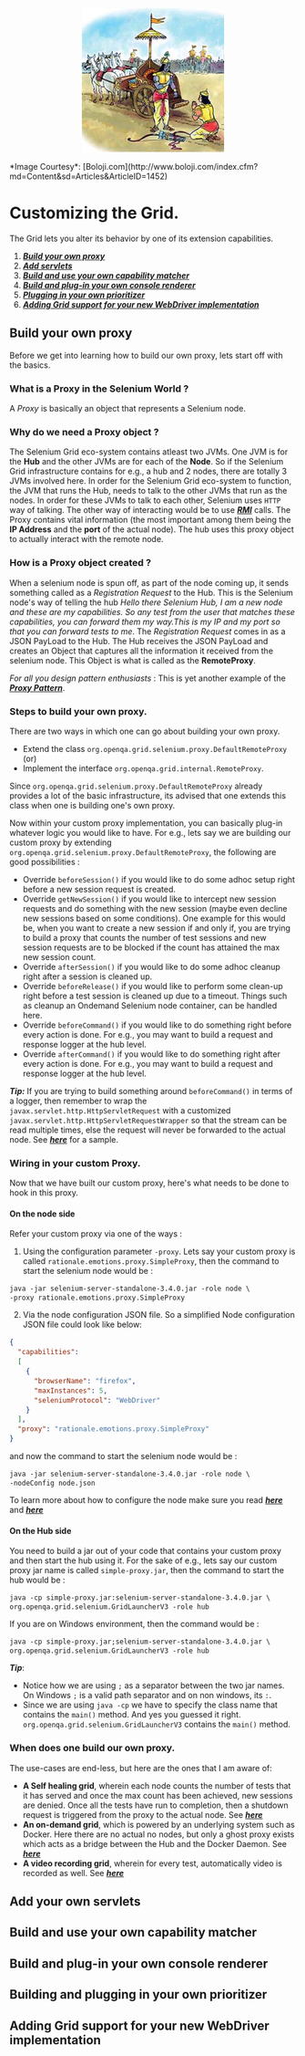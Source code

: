 <p align="center"> 
<img src='./images/banner.jpg'>
</p>
*Image Courtesy*: [Boloji.com](http://www.boloji.com/index.cfm?md=Content&sd=Articles&ArticleID=1452)

# Customizing the Grid.

The Grid lets you alter its behavior by one of its extension capabilities.

1. [**_Build your own proxy_**](#proxy)
2. [**_Add servlets_**](#servlets)
3. [**_Build and use your own capability matcher_**](#matcher)
4. [**_Build and plug-in your own console renderer_**](#renderer)
5. [**_Plugging in your own prioritizer_**](#priority)
6. [**_Adding Grid support for your new WebDriver implementation_**](#serviceloader)

## Build your own proxy <a name='proxy'></a>

Before we get into learning how to build our own proxy, lets start off with the basics. 

### What is a Proxy in the Selenium World ?

A *Proxy* is basically an object that represents a Selenium node. 

### Why do we need a Proxy object ?

The Selenium Grid eco-system contains atleast two JVMs. One JVM is for the **Hub** and the other JVMs are for each of the **Node**. So if the Selenium Grid infrastructure contains for e.g., a hub and 2 nodes, there are totally 3 JVMs involved here. In order for the Selenium Grid eco-system to function, the JVM that runs the Hub, needs to talk to the other JVMs that run as the nodes. In order for these JVMs to talk to each other, Selenium uses `HTTP` way of talking. The other way of interacting would be to use [**_RMI_**](https://en.wikibooks.org/wiki/Java_Programming/Remote_Method_Invocation) calls. The Proxy contains vital information (the most important among them being the **IP Address** and the **port** of the actual node). The hub uses this proxy object to actually interact with the remote node.

### How is a Proxy object created ?

When a selenium node is spun off, as part of the node coming up, it sends something called as a *Registration Request* to the Hub. This is the Selenium node's way of telling the hub *Hello there Selenium Hub, I am a new node and these are my capabilities. So any test from the user that matches these capabilities, you can forward them my way.This is my IP and my port so that you can forward tests to me*. The *Registration Request* comes in as a JSON PayLoad to the Hub. The Hub receives the JSON PayLoad and creates an Object that captures all the information it received from the selenium node. This Object is what is called as the **RemoteProxy**. 

_For all you design pattern enthusiasts_ : This is yet another example of the [**_Proxy Pattern_**](www.journaldev.com/1572/proxy-design-pattern).

### Steps to build your own proxy.

There are two ways in which one can go about building your own proxy.

* Extend the class `org.openqa.grid.selenium.proxy.DefaultRemoteProxy` (or)
* Implement the interface `org.openqa.grid.internal.RemoteProxy`.

Since `org.openqa.grid.selenium.proxy.DefaultRemoteProxy` already provides a lot of the basic infrastructure, its advised that one extends this class when one is building one's own proxy.

Now within your custom proxy implementation, you can basically plug-in whatever logic you would like to have. For e.g., lets say we are building our custom proxy by extending `org.openqa.grid.selenium.proxy.DefaultRemoteProxy`, the following are good possibilities :

* Override `beforeSession()` if you would like to do some adhoc setup right before a new session request is created.
* Override `getNewSession()` if you would like to intercept new session requests and do something with the new session (maybe even decline new sessions based on some conditions). One example for this would be, when you want to create a new session if and only if, you are trying to build a proxy that counts the number of test sessions and new session requests are to be blocked if the count has attained the max new session count.
* Override `afterSession()` if you would like to do some adhoc cleanup right after a session is cleaned up.
* Override `beforeRelease()` if you would like to perform some clean-up right before a test session is cleaned up due to a timeout. Things such as cleanup an Ondemand Selenium node container, can be handled here.
* Override `beforeCommand()` if you would like to do something right before every action is done. For e.g., you may want to build a request and response logger at the hub level. 
* Override `afterCommand()` if you would like to do something right after every action is done. For e.g., you may want to build a request and response logger at the hub level. 

***Tip:*** If you are trying to build something around `beforeCommand()` in terms of a logger, then remember to wrap the `javax.servlet.http.HttpServletRequest` with a customized `javax.servlet.http.HttpServletRequestWrapper` so that the stream can be read multiple times, else the request will never be forwarded to the actual node. See [**_here_**](http://mpas.github.io/post/2015/06/10/20150610_httpservletwrapper-3.1/) for a sample.

### Wiring in your custom Proxy.

Now that we have built our custom proxy, here's what needs to be done to hook in this proxy.

#### On the node side 

Refer your custom proxy via one of the ways : 
1. Using the configuration parameter `-proxy`. Lets say your custom proxy is called `rationale.emotions.proxy.SimpleProxy`, then the command to start the selenium node would be : 

```
java -jar selenium-server-standalone-3.4.0.jar -role node \
-proxy rationale.emotions.proxy.SimpleProxy
```

2. Via the node configuration JSON file. So a simplified Node configuration JSON file could look like below:

```json
{
  "capabilities":
  [
    {
      "browserName": "firefox",
      "maxInstances": 5,
      "seleniumProtocol": "WebDriver"
    }
  ],
  "proxy": "rationale.emotions.proxy.SimpleProxy"
}
```

and now the command to start the selenium node would be :

```
java -jar selenium-server-standalone-3.4.0.jar -role node \
-nodeConfig node.json
```

To learn more about how to configure the node make sure you read [**_here_**](./NODE_CONFIG.md) and [**_here_**](./NODE_CONFIG_JSON.md)

#### On the Hub side 
You need to build a jar out of your code that contains your custom proxy and then start the hub using it. For the sake of e.g., lets say our custom proxy jar name is called `simple-proxy.jar`, then the command to start the hub would be :

```
java -cp simple-proxy.jar:selenium-server-standalone-3.4.0.jar \
org.openqa.grid.selenium.GridLauncherV3 -role hub
```

If you are on Windows environment, then the command would be :

```
java -cp simple-proxy.jar;selenium-server-standalone-3.4.0.jar \
org.openqa.grid.selenium.GridLauncherV3 -role hub
```

***Tip***: 

* Notice how we are using `;` as a separator between the two jar names. On Windows `;` is a valid path separator and on non windows, its `:`. 
* Since we are using `java -cp` we have to specify the class name that contains the `main()` method. And yes you guessed it right. `org.openqa.grid.selenium.GridLauncherV3` contains the `main()` method. 

### When does one build our own proxy.

The use-cases are end-less, but here are the ones that I am aware of:

* **A Self healing grid**, wherein each node counts the number of tests that it has served and once the max count has been achieved, new sessions are denied. Once all the tests have run to completion, then a shutdown request is triggered from the proxy to the actual node. See [**_here_**](https://github.com/paypal/SeLion/tree/develop/server/src/main/java/com/paypal/selion/proxy)
* **An on-demand grid**, which is powered by an underlying system such as Docker. Here there are no actual no nodes, but only a ghost proxy exists which acts as a bridge between the Hub and the Docker Daemon. See [**_here_**](https://github.com/RationaleEmotions/just-ask/blob/master/src/main/java/com/rationaleemotions/proxy/GhostProxy.java)
* **A video recording grid**, wherein for every test, automatically video is recorded as well. See [**_here_**](https://github.com/aimmac23/selenium-video-node/tree/master/src/main/java/com/aimmac23/hub/proxy)


## Add your own servlets <a name='servlets'></a>

## Build and use your own capability matcher <a name='matcher'></a>

## Build and plug-in your own console renderer <a name='renderer'></a>

## Building and plugging in your own prioritizer <a name='priority'></a>

## Adding Grid support for your new WebDriver implementation <a name='serviceloader'></a>
